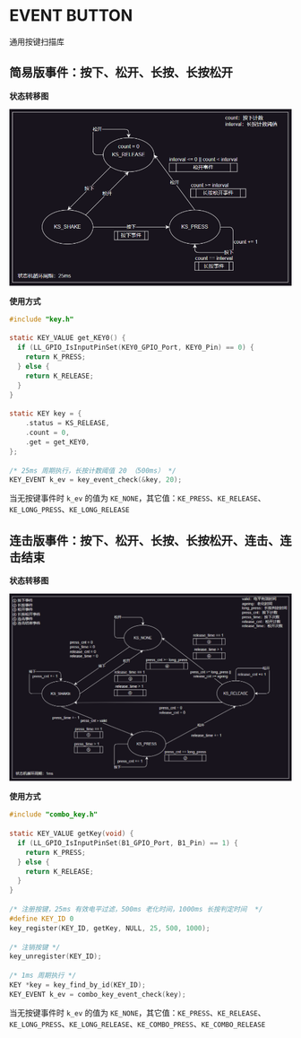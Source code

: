 # EVENT BUTTON

通用按键扫描库

## 简易版事件：按下、松开、长按、长按松开

**状态转移图**

![key](assets/image/key.png)

**使用方式**

```c
#include "key.h"

static KEY_VALUE get_KEY0() {
  if (LL_GPIO_IsInputPinSet(KEY0_GPIO_Port, KEY0_Pin) == 0) {
    return K_PRESS;
  } else {
    return K_RELEASE;
  }
}

static KEY key = {
    .status = KS_RELEASE,
    .count = 0,
    .get = get_KEY0,
};

/* 25ms 周期执行，长按计数阈值 20 （500ms） */
KEY_EVENT k_ev = key_event_check(&key, 20);
```

当无按键事件时 `k_ev` 的值为 `KE_NONE`，其它值：`KE_PRESS`、`KE_RELEASE`、`KE_LONG_PRESS`、`KE_LONG_RELEASE`

## 连击版事件：按下、松开、长按、长按松开、连击、连击结束

**状态转移图**

![combo_key](assets/image/combo_key.png)

**使用方式**

```c
#include "combo_key.h"

static KEY_VALUE getKey(void) {
  if (LL_GPIO_IsInputPinSet(B1_GPIO_Port, B1_Pin) == 1) {
    return K_PRESS;
  } else {
    return K_RELEASE;
  }
}

/* 注册按键，25ms 有效电平过滤，500ms 老化时间，1000ms 长按判定时间  */
#define KEY_ID 0
key_register(KEY_ID, getKey, NULL, 25, 500, 1000);

/* 注销按键 */
key_unregister(KEY_ID);

/* 1ms 周期执行 */
KEY *key = key_find_by_id(KEY_ID);
KEY_EVENT k_ev = combo_key_event_check(key);
```

当无按键事件时 `k_ev` 的值为 `KE_NONE`，其它值：`KE_PRESS`、`KE_RELEASE`、`KE_LONG_PRESS`、`KE_LONG_RELEASE`、`KE_COMBO_PRESS`、`KE_COMBO_RELEASE`
